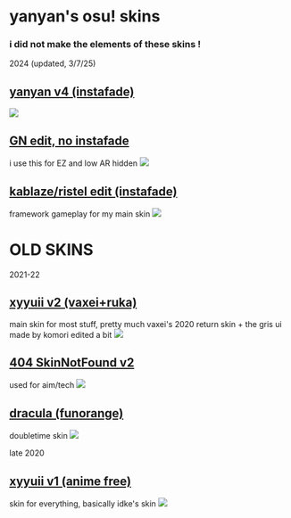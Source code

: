 # yanyan's osu! skins
### i did not make the elements of these skins ! 

2024 (updated, 3/7/25)


## [yanyan v4 (instafade)](https://drive.google.com/file/d/1dIGHHj04Wd3J-ppBd7P-_gkhIcodd404/view?usp=sharing)
![](https://i.imgur.com/IBaa0hS.png)

## [GN edit, no instafade](https://drive.google.com/file/d/1egwi0AX1ZUlb2Yz7dw1UuB1qVs-BkJ69/view?usp=sharing)
i use this for EZ and low AR hidden
![](https://i.imgur.com/Tw3p82E.jpeg)

## [kablaze/ristel edit (instafade)](https://drive.google.com/file/d/1ieKruSe1g0FimXSGMkf3GG5JxWtisRiF/view?usp=sharing)
framework gameplay for my main skin
![](https://i.imgur.com/KKvvRxl.png)






# OLD SKINS

2021-22
## [xyyuii v2 (vaxei+ruka)](https://www.mediafire.com/file/98zb7dh4p23rv51/-+++++++++#+xyyuii.+(v2)+『vaxei+ruka』+#+++++++++-.osk/file)
main skin for most stuff, pretty much vaxei's 2020 return skin + the gris ui made by komori edited a bit
![](https://i.imgur.com/M0xHgRX.png)

## [404 SkinNotFound v2](https://joofixd.s-ul.eu/Ia93XGt5)
used for aim/tech
![](https://i.imgur.com/aKZt7Cf.png)

## [dracula (funorange)](https://joofixd.s-ul.eu/2JwFiizy)
doubletime skin
![](https://i.imgur.com/jKoRCOA.png)


late 2020
## [xyyuii v1 (anime free)](https://www.mediafire.com/file/ttwydv63magyi6t/xyyuii+v1.osk/file)
skin for everything, basically idke's skin
![](https://i.imgur.com/F7IqM4d.png)

